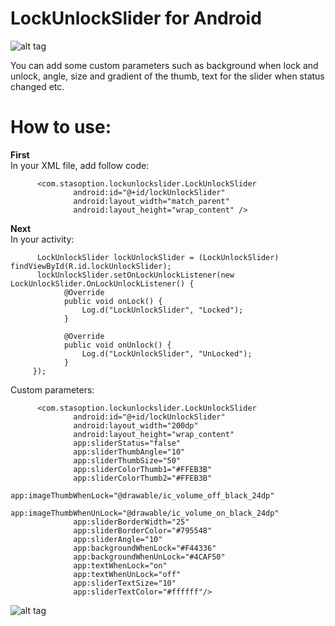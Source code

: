 # LockUnlockSlider for Android

![alt tag](https://68.media.tumblr.com/ff60864ce37188b346b08f25d35baed6/tumblr_inline_oizs58YQQs1u3v231_500.gif)

You can add some custom parameters such as background when lock and unlock, angle, size and gradient of the thumb, text for the slider when status changed etc.

# How to use:

**First**<br />
In your XML file, add follow code:
```
      <com.stasoption.lockunlockslider.LockUnlockSlider
              android:id="@+id/lockUnlockSlider"
              android:layout_width="match_parent"
              android:layout_height="wrap_content" />
```
**Next**<br />
In your activity:

```
      LockUnlockSlider lockUnlockSlider = (LockUnlockSlider) findViewById(R.id.lockUnlockSlider);
      lockUnlockSlider.setOnLockUnlockListener(new LockUnlockSlider.OnLockUnlockListener() {
            @Override
            public void onLock() {
                Log.d("LockUnlockSlider", "Locked");
            }

            @Override
            public void onUnlock() {
                Log.d("LockUnlockSlider", "UnLocked");
            }
     });
```

Custom parameters:
```
      <com.stasoption.lockunlockslider.LockUnlockSlider
              android:id="@+id/lockUnlockSlider"
              android:layout_width="200dp"
              android:layout_height="wrap_content"
              app:sliderStatus="false"
              app:sliderThumbAngle="10"
              app:sliderThumbSize="50"
              app:sliderColorThumb1="#FFEB3B"
              app:sliderColorThumb2="#FFEB3B"
              app:imageThumbWhenLock="@drawable/ic_volume_off_black_24dp"
              app:imageThumbWhenUnLock="@drawable/ic_volume_on_black_24dp"
              app:sliderBorderWidth="25"
              app:sliderBorderColor="#795548"
              app:sliderAngle="10"
              app:backgroundWhenLock="#F44336"
              app:backgroundWhenUnLock="#4CAF50"
              app:textWhenLock="on"
              app:textWhenUnLock="off"
              app:sliderTextSize="10"
              app:sliderTextColor="#ffffff"/>
```      

![alt tag](https://media.giphy.com/media/l4pTqudfC2LFB7wZ2/giphy.gif)








